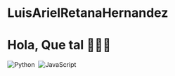 # LuisArielRetanaHernandez
# Hola, Que tal 👋🏽😜

![Python](https://img.shields.io/badge/-Python-05122A?style=flat&logo=python)&nbsp;
![JavaScript](https://img.shields.io/badge/-JavaScript-05122A?style=flat&logo=javascript)&nbsp;
